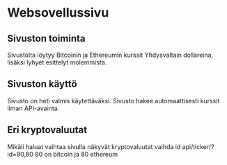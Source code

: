 # Websovellussivu
## Sivuston toiminta
Sivustolta löytyy Bitcoinin ja Ethereumin kurssit Yhdysvaltain dollareina, lisäksi lyhyet esittelyt molemmista.
## Sivuston käyttö
Sivusto on heti valmis käytettäväksi. Sivusto hakee automaattisesti kurssit ilman API-avainta.
## Eri kryptovaluutat
Mikäli haluat vaihtaa sivulla näkyvät kryptovaluutat vaihda id api/ticker/?id=90,80 90 on bitcoin ja 80 ethereum